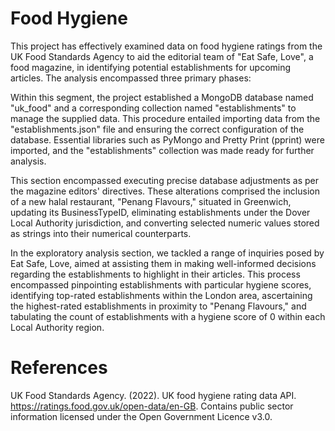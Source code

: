 # Food Hygiene
This project has effectively examined data on food hygiene ratings from the UK Food Standards Agency to aid the editorial team of "Eat Safe, Love", a food magazine, in identifying potential establishments for upcoming articles. The analysis encompassed three primary phases:


Within this segment, the project established a MongoDB database named "uk_food" and a corresponding collection named "establishments" to manage the supplied data. This procedure entailed importing data from the "establishments.json" file and ensuring the correct configuration of the database. Essential libraries such as PyMongo and Pretty Print (pprint) were imported, and the "establishments" collection was made ready for further analysis.


This section encompassed executing precise database adjustments as per the magazine editors' directives. These alterations comprised the inclusion of a new halal restaurant, "Penang Flavours," situated in Greenwich, updating its BusinessTypeID, eliminating establishments under the Dover Local Authority jurisdiction, and converting selected numeric values stored as strings into their numerical counterparts.


In the exploratory analysis section, we tackled a range of inquiries posed by Eat Safe, Love, aimed at assisting them in making well-informed decisions regarding the establishments to highlight in their articles. This process encompassed pinpointing establishments with particular hygiene scores, identifying top-rated establishments within the London area, ascertaining the highest-rated establishments in proximity to "Penang Flavours," and tabulating the count of establishments with a hygiene score of 0 within each Local Authority region.

# References
UK Food Standards Agency. (2022). UK food hygiene rating data API. https://ratings.food.gov.uk/open-data/en-GB. Contains public sector information licensed under the Open Government Licence v3.0.
